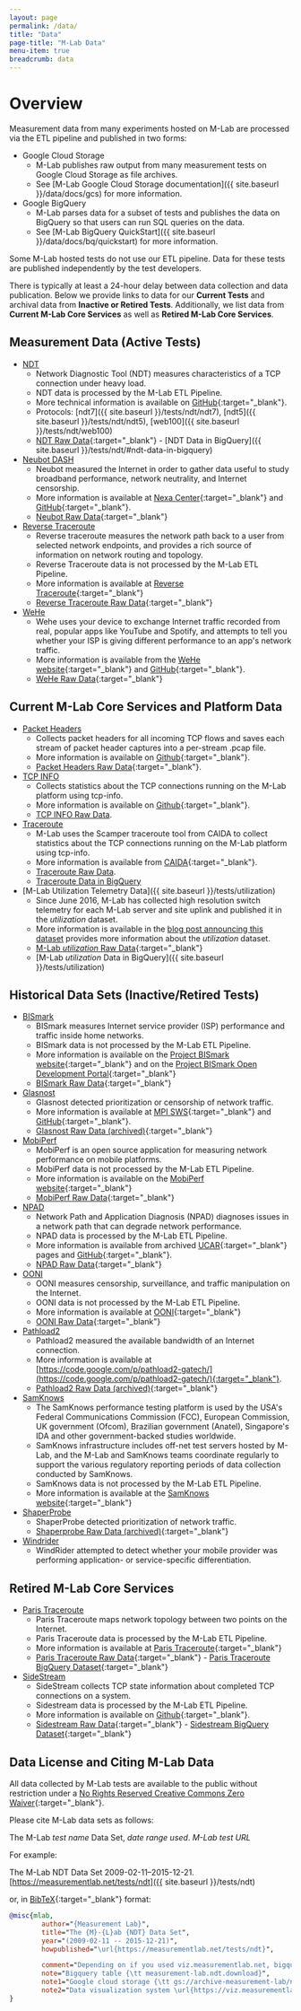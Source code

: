 ```yaml
---
layout: page
permalink: /data/
title: "Data"
page-title: "M-Lab Data"
menu-item: true
breadcrumb: data
---
```


# Overview

Measurement data from many experiments hosted on M-Lab are processed via the ETL pipeline and published in two forms:

* Google Cloud Storage
  * M-Lab publishes raw output from many measurement tests on Google Cloud Storage as file archives.
  * See [M-Lab Google Cloud Storage documentation]({{ site.baseurl }}/data/docs/gcs) for more information.
* Google BigQuery
  * M-Lab parses data for a subset of tests and publishes the data on BigQuery so that users can run SQL queries on the data.
  * See [M-Lab BigQuery QuickStart]({{ site.baseurl }}/data/docs/bq/quickstart) for more information.

Some M-Lab hosted tests do not use our ETL pipeline. Data for these tests are published independently by the test developers.

There is typically at least a 24-hour delay between data collection and data publication. Below we provide links to data for our **Current Tests** and archival data from **Inactive or Retired Tests**. Additionally, we list data from **Current M-Lab Core Services** as well as **Retired M-Lab Core Services**.

## Measurement Data (Active Tests)

* [NDT]({{site.baseurl}}/tests/ndt)
  * Network Diagnostic Tool (NDT) measures characteristics of a TCP connection under heavy load.
  * NDT data is processed by the M-Lab ETL Pipeline.
  * More technical information is available on [GitHub](https://github.com/ndt-project/ndt){:target="_blank"}.
  * Protocols: [ndt7]({{ site.baseurl }}/tests/ndt/ndt7), [ndt5]({{ site.baseurl }}/tests/ndt/ndt5), [web100]({{ site.baseurl }}/tests/ndt/web100)
  * [NDT Raw Data](https://console.developers.google.com/storage/browser/archive-measurement-lab/ndt/){:target="_blank"} - [NDT Data in BigQuery]({{ site.baseurl }}/tests/ndt/#ndt-data-in-bigquery)
* [Neubot DASH]({{site.baseurl}}/tests/neubot)
  * Neubot measured the Internet in order to gather data useful to study broadband performance, network neutrality, and Internet censorship.
  * More information is available at [Nexa Center](https://neubot.nexacenter.org/){:target="_blank"} and [GitHub](https://github.com/neubot){:target="_blank"}.
  * [Neubot Raw Data](https://console.developers.google.com/storage/browser/archive-measurement-lab/neubot/){:target="_blank"}
* [Reverse Traceroute]({{site.baseurl}}/tests/reverse_traceroute)
  * Reverse traceroute measures the network path back to a user from selected network endpoints, and provides a rich source of information on network routing and topology.
  * Reverse Traceroute data is not processed by the M-Lab ETL Pipeline.
  * More information is available at [Reverse Traceroute](https://research.cs.washington.edu/networking/astronomy/reverse-traceroute.html){:target="_blank"}
  * [Reverse Traceroute Raw Data](https://console.cloud.google.com/storage/browser/thirdparty-revtr0-measurement-lab){:target="_blank"}
* [WeHe]({{site.baseurl}}/tests/wehe)
  * Wehe uses your device to exchange Internet traffic recorded from real, popular apps like YouTube and Spotify, and attempts to tell you whether your ISP is giving different performance to an app's network traffic.
  * More information is available from the [WeHe website](https://dd.meddle.mobi/){:target="_blank"} and [GitHub](https://dd.meddle.mobi/codeanddata.html){:target="_blank"}.
  * [WeHe Raw Data](https://console.cloud.google.com/storage/browser/archive-measurement-lab/wehe/){:target="_blank"}

## Current M-Lab Core Services and Platform Data

* [Packet Headers]({{site.baseurl}}/tests/pcap)
  * Collects packet headers for all incoming TCP flows and saves each stream of packet header captures into a per-stream .pcap file.
  * More information is available on [Github](https://github.com/m-lab/packet-headers){:target="_blank"}.
  * [Packet Headers Raw Data](){:target="_blank"}.
* [TCP INFO]({{site.baseurl}}/tests/tcp-info)
  * Collects statistics about the TCP connections running on the M-Lab platform using tcp-info.
  * More information is available on [Github](https://github.com/m-lab/tcp-info){:target="_blank"}.
  * [TCP INFO Raw Data]({{site.baseurl}}/tests/tcp-info/#tcp-info-data-in-raw-format).
* [Traceroute]({{site.baseurl}}/tests/traceroute)
  * M-Lab uses the Scamper traceroute tool from CAIDA to collect statistics about the TCP connections running on the M-Lab platform using tcp-info.
  * More information is available from [CAIDA](https://www.caida.org/tools/measurement/scamper/){:target="_blank"}.
  * [Traceroute Raw Data]({{site.baseurl}}/tests/traceroute/#traceroute-data-in-raw-format).
  * [Traceroute Data in BigQuery]({{site.baseurl}}/tests/traceroute/#traceroute-data-in-bigquery)
* [M-Lab Utilization Telemetry Data]({{ site.baseurl }}/tests/utilization)
  * Since June 2016, M-Lab has collected high resolution switch telemetry for each M-Lab server and site uplink and published it in the _utilization_ dataset.
  * More information is available in the [blog post announcing this dataset]({{site.baseurl}}/blog/disco-dataset/#new-disco-switch-telemetry-dataset) provides more information about the _utilization_ dataset.
  * [M-Lab _utilization_ Raw Data](https://console.developers.google.com/storage/browser/archive-measurement-lab/utilization/){:target="_blank"}
  * [M-Lab _utilization_ Data in BigQuery]({{ site.baseurl }}/tests/utilization)

## Historical Data Sets (Inactive/Retired Tests)

* [BISmark]({{site.baseurl}}/tests/bismark)
  * BISmark measures Internet service provider (ISP) performance and traffic inside home networks.
  * BISmark data is not processed by the M-Lab ETL Pipeline.
  * More information is available on the [Project BISmark website](http://projectbismark.net/){:target="_blank"} and on the [Project BISmark Open Development Portal](http://projectbismark.github.io/){:target="_blank"}
  * [BISmark Raw Data](http://uploads.projectbismark.net/){:target="_blank"}
* [Glasnost]({{site.baseurl}}/tests/glasnost)
  * Glasnost detected prioritization or censorship of network traffic.
  * More information is available at [MPI SWS](http://broadband.mpi-sws.org/transparency/bttest-mlab.php){:target="_blank"} and [GitHub](https://github.com/marcelscode/glasnost){:target="_blank"}.
  * [Glasnost Raw Data (archived)](https://console.developers.google.com/storage/browser/archive-measurement-lab/glasnost/){:target="_blank"}
* [MobiPerf]({{site.baseurl}}/tests/mobiperf)
  * MobiPerf is an open source application for measuring network performance on mobile platforms.
  * MobiPerf data is not processed by the M-Lab ETL Pipeline.
  * More information is available on the [MobiPerf website](http://www.mobiperf.com/){:target="_blank"}
  * [MobiPerf Raw Data](https://console.cloud.google.com/storage/browser/openmobiledata_public){:target="_blank"}
* [NPAD]({{site.baseurl}}/tests/npad)
  * Network Path and Application Diagnosis (NPAD) diagnoses issues in a network path that can degrade network performance.
  * NPAD data is processed by the M-Lab ETL Pipeline.
  * More information is available from archived [UCAR](https://web.archive.org/web/20180714140225/https://www.ucar.edu/npad/){:target="_blank"} pages and [GitHub](https://github.com/npad/npad){:target="_blank"}.
  * [NPAD Raw Data](https://console.developers.google.com/storage/browser/archive-measurement-lab/npad/){:target="_blank"}
* [OONI]({{site.baseurl}}/tests/ooni)
  * OONI measures censorship, surveillance, and traffic manipulation on the Internet.
  * OONI data is not processed by the M-Lab ETL Pipeline.
  * More information is available at [OONI](https://ooni.torproject.org/){:target="_blank"}
  * [OONI Raw Data](https://console.developers.google.com/storage/browser/archive-measurement-lab/ooni/){:target="_blank"}
* [Pathload2]({{site.baseurl}}/tests/pathload2)
  * Pathload2 measured the available bandwidth of an Internet connection.
  * More information is available at [https://code.google.com/p/pathload2-gatech/](https://code.google.com/p/pathload2-gatech/){:target="_blank"}.
  * [Pathload2 Raw Data (archived)](https://console.developers.google.com/storage/browser/archive-measurement-lab/pathload2/){:target="_blank"}
* [SamKnows]({{site.baseurl}}/tests/samknows)
  * The SamKnows performance testing platform is used by the USA's Federal Communications Commission (FCC), European Commission, UK government (Ofcom), Brazilian government (Anatel), Singapore's IDA and other government-backed studies worldwide.
  * SamKnows infrastructure includes off-net test servers hosted by M-Lab, and the M-Lab and SamKnows teams coordinate regularly to support the various regulatory reporting periods of data collection conducted by SamKnows.
  * SamKnows data is not processed by the M-Lab ETL Pipeline.
  * More information is available at the [SamKnows website](https://www.samknows.com/){:target="_blank"}
* [ShaperProbe]({{site.baseurl}}/tests/shaperprobe)
  * ShaperProbe detected prioritization of network traffic.
  * [Shaperprobe Raw Data (archived)](https://console.developers.google.com/storage/browser/archive-measurement-lab/shaperprobe/){:target="_blank"}
* [Windrider]({{site.baseurl}}/tests/windrider)
  * WindRider attempted to detect whether your mobile provider was performing application- or service-specific differentiation.

## Retired M-Lab Core Services

* [Paris Traceroute]({{site.baseurl}}/tests/paris_traceroute)
  * Paris Traceroute maps network topology between two points on the Internet.
  * Paris Traceroute data is processed by the M-Lab ETL Pipeline.
  * More information is available at [Paris Traceroute](http://www.paris-traceroute.net/){:target="_blank"}
  * [Paris Traceroute Raw Data](https://console.developers.google.com/storage/browser/archive-measurement-lab/paris-traceroute/){:target="_blank"} - [Paris Traceroute BigQuery Dataset](https://bigquery.cloud.google.com/table/measurement-lab:base_tables.traceroute){:target="_blank"}
* [SideStream]({{site.baseurl}}/tests/sidestream)
  * SideStream collects TCP state information about completed TCP connections on a system.
  * Sidestream data is processed by the M-Lab ETL Pipeline.
  * More information is available on [Github](https://github.com/npad/sidestream){:target="_blank"}.
  * [Sidestream Raw Data](https://console.developers.google.com/storage/browser/archive-measurement-lab/sidestream/){:target="_blank"} - [Sidestream BigQuery Dataset](https://bigquery.cloud.google.com/dataset/measurement-lab:sidestream){:target="_blank"}

## Data License and Citing M-Lab Data

All data collected by M-Lab tests are available to the public without restriction under a [No Rights Reserved Creative Commons Zero Waiver](http://creativecommons.org/about/cc0){:target="_blank"}.

Please cite M-Lab data sets as follows:

The M-Lab *test name* Data Set, *date range used*. *M-Lab test URL*

For example:

The M-Lab NDT Data Set 2009-02-11–2015-12-21. [https://measurementlab.net/tests/ndt]({{ site.baseurl }}/tests/ndt)

or, in [BibTeX](https://en.wikipedia.org/wiki/BibTeX){:target="_blank"} format:

```bibtex
@misc{mlab,
        author="{Measurement Lab}",
        title="The {M}-{L}ab {NDT} Data Set",
        year="(2009-02-11 -- 2015-12-21)",
        howpublished="\url{https://measurementlab.net/tests/ndt}",

        comment="Depending on if you used viz.measurementlab.net, bigquery, or the raw data, please use one of the following notes:",
        note="Bigquery table {\tt measurement-lab.ndt.download}",
        note1="Google cloud storage {\tt gs://archive-measurement-lab/ndt}",
        note2="Data visualization system \url{https://viz.measurementlab.net}",
}
```
